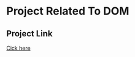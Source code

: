 # Project Related To DOM

## Project Link
[Cick here](https://organic-space-orbit-5ggjrq4px6r6hpvjr.github.dev/)